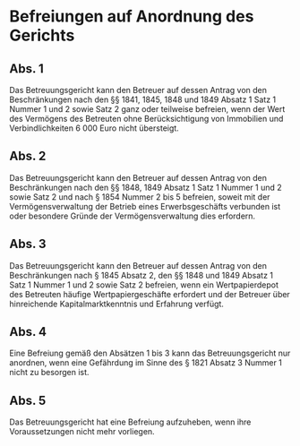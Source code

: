 # Befreiungen auf Anordnung des Gerichts



## Abs. 1

 Das Betreuungsgericht kann den Betreuer auf dessen Antrag von den Beschränkungen nach den §§ 1841, 1845, 1848 und 1849 Absatz 1 Satz 1 Nummer 1 und 2 sowie Satz 2 ganz oder teilweise befreien, wenn der Wert des Vermögens des Betreuten ohne Berücksichtigung von Immobilien und Verbindlichkeiten 6 000 Euro nicht übersteigt.

## Abs. 2

 Das Betreuungsgericht kann den Betreuer auf dessen Antrag von den Beschränkungen nach den §§ 1848, 1849 Absatz 1 Satz 1 Nummer 1 und 2 sowie Satz 2 und nach § 1854 Nummer 2 bis 5 befreien, soweit mit der Vermögensverwaltung der Betrieb eines Erwerbsgeschäfts verbunden ist oder besondere Gründe der Vermögensverwaltung dies erfordern.

## Abs. 3

 Das Betreuungsgericht kann den Betreuer auf dessen Antrag von den Beschränkungen nach § 1845 Absatz 2, den §§ 1848 und 1849 Absatz 1 Satz 1 Nummer 1 und 2 sowie Satz 2 befreien, wenn ein Wertpapierdepot des Betreuten häufige Wertpapiergeschäfte erfordert und der Betreuer über hinreichende Kapitalmarktkenntnis und Erfahrung verfügt.

## Abs. 4

 Eine Befreiung gemäß den Absätzen 1 bis 3 kann das Betreuungsgericht nur anordnen, wenn eine Gefährdung im Sinne des § 1821 Absatz 3 Nummer 1 nicht zu besorgen ist.

## Abs. 5

 Das Betreuungsgericht hat eine Befreiung aufzuheben, wenn ihre Voraussetzungen nicht mehr vorliegen. 

